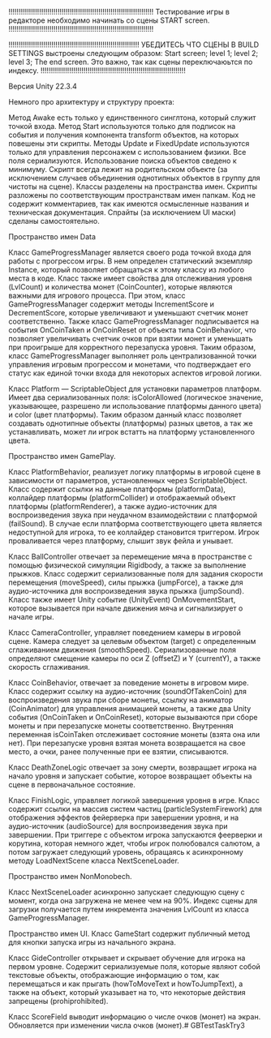 !!!!!!!!!!!!!!!!!!!!!!!!!!!!!!!!!!!!!!!!!!!!!!!!!!!!!!!!!!!!!!!!!!!!!!!
Тестирование игры в редакторе необходимо начинать со сцены START screen.
!!!!!!!!!!!!!!!!!!!!!!!!!!!!!!!!!!!!!!!!!!!!!!!!!!!!!!!!!!!!!!!!!!!!!!!

!!!!!!!!!!!!!!!!!!!!!!!!!!!!!!!!!!!!!!!!!!!!!!!!!!!!!!!!!!!!!!!!
УБЕДИТЕСЬ ЧТО СЦЕНЫ В BUILD SETTINGS выстроены следующим образом: 
Start screen;
level 1;
level 2;
level 3;
The end screen.
Это важно, так как сцены переключаюьтся по индексу.
!!!!!!!!!!!!!!!!!!!!!!!!!!!!!!!!!!!!!!!!!!!!!!!!!!!!!!!!!!!!!!!!!!!!!!!

Версия Unity 22.3.4

Немного про архитектуру и структуру проекта:

Метод Awake есть только у единственного синглтона, который служит точкой входа.
Метод Start используются только для подписок на события и получения компонента transform объектов, на которых повешены эти скрипты.
Методы Update и FixedUpdate используются только для управления персонажем с использованием физики.
Все поля сериализуются. Использование поиска объектов сведено к минимуму.
Скрипт всегда лежит на родительском объекте (за исключением случаев объединения однотипных объектов в группу для чистоты на сцене).
Классы разделены на пространства имен. Скрипты разложены по соответствующим пространствам имен папкам.
Код не содержит комментариев, так как имеются осмысленные названия и техническая документация.
Спрайты (за исключением UI маски) сделаны самостоятельно.


Пространство имен Data

Класс GameProgressManager является своего рода точкой входа для работы с прогрессом игры. В нем определен статический экземпляр Instance, который позволяет обращаться к этому классу из любого места в коде. Класс также имеет свойства для отслеживания уровня (LvlCount) и количества монет (CoinCounter), которые являются важными для игрового процесса.
При этом, класс GameProgressManager содержит методы IncrementScore и DecrementScore, которые увеличивают и уменьшают счетчик монет соответственно. Также класс GameProgressManager подписывается на события OnCoinTaken и OnCoinReset от объекта типа CoinBehavior, что позволяет увеличивать счетчик очков при взятии монет и уменьшать при проигрыше для корректного перезапуска уровня.
Таким образом, класс GameProgressManager выполняет роль централизованной точки управления игровым прогрессом и монетами, что подтверждает его статус как единой точки входа для некоторых аспектов игровой логики.

Класс Platform — ScriptableObject для установки параметров платформ. Имеет два сериализованных поля: isColorAllowed (логическое значение, указывающее, разрешено ли использование платформы данного цвета) и color (цвет платформы).
Таким образом данный класс позволяет создавать однотипные объекты (платформы) разных цветов, а так же устанавливать, может ли игрок встатть на платформу установленного цвета.


Пространство имен GamePlay.

Класс PlatformBehavior, реализует логику платформы в игровой сцене в зависимости от параметров, установленных через  ScriptableObject.
Класс содержит ссылки на данные платформы (platformData), коллайдер платформы (platformCollider) и отображаемый объект платформы (platformRenderer), а также аудио-источник для воспроизведения звука при неудачном взаимодействии с платформой (failSound).
В случае если платформа соответствующего цвета является недоступной для игрока, то ее коллайдер становится триггером. Игрок проваливается через платформу, слышит звук фейла и унывает.

Класс BallController отвечает за перемещение мяча в пространстве с помощью физической симуляции Rigidbody, а также за выполнение прыжков.
Класс содержит сериализованные поля для задания скорости перемещения (moveSpeed), силы прыжка (jumpForce), а также для аудио-источника для воспроизведения звука прыжка (jumpSound).
Класс также имеет Unity событие (UnityEvent) OnMovementStart, которое вызывается при начале движения мяча и сигнализирует о начале игры.

Класс CameraController, управляет поведением камеры в игровой сцене.
Камера следует за целевым объектом (target) с определенным сглаживанием движения (smoothSpeed).
Сериализованные поля определяют смещение камеры по оси Z (offsetZ) и Y (currentY), а также скорость сглаживания.

Класс CoinBehavior, отвечает за поведение монеты в игровом мире.
Класс содержит ссылку на аудио-источник (soundOfTakenCoin) для воспроизведения звука при сборе монеты, ссылку на аниматор (CoinAnimator) для управления анимацией монеты, а также два Unity события (OnCoinTaken и OnCoinReset), которые вызываются при сборе монеты и при перезапуске монеты соответственно.
Внутренняя переменная isCoinTaken отслеживает состояние монеты (взята она или нет).
При перезапуске уровня взятая монета возвращается на свое место, а очки, ранее полученные при ее взятии, списываются.

Класс DeathZoneLogic отвечает за зону смерти, возвращает игрока на начало уровня и запускает событие, которое возвращает объекты на сцене в первоначальное состояние.

Класс FinishLogic, управляет логикой завершения уровня в игре.
Класс содержит ссылки на массив систем частиц (particleSystemFirework) для отображения эффектов фейерверка при завершении уровня, и на аудио-источник (audioSource) для воспроизведения звука при завершении.
При триггере с объектом игрока запускаются феерверки и корутина, которая немного ждет, чтобы игрок полюбовался салютом, а потом загружает следующий уровень, обращаясь к асинхронному методу LoadNextScene класса NextSceneLoader.


Пространство имен NonMonobech.

Класс NextSceneLoader асинхронно запускает следующую сцену с момент, когда она загружена не менее чем на 90%.
Индекс сцены для загрузки получается путем инкремента значения  LvlCount из класса  GameProgressManager.

Пространство имен UI.
Класс GameStart содержит публичный метод для кнопки запуска игры из начального экрана.

Класс GideController открывает и скрывает обучение для игрока на первом уровне.
Содержит сериализуемые поля, которые являют собой текстовые объекты, отображающие информацию о том, как перемещаться и как прыгать (howToMoveText и howToJumpText), а также на объект, который указывает на то, что некоторые действия запрещены (prohiprohibited). 

Класс ScoreField выводит информацию о числе очков (монет) на экран. Обновляется при изменении числа очков (монет).# GBTestTaskTry3

